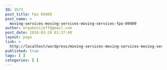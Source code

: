 ```yaml
---
ID: 3573
post_title: Fpo 09409
post_name: >
  moving-services-moving-services-moving-services-fpo-09409
author: mrgabonijeff@gmail.com
post_date: 2018-03-28 01:37:40
layout: page
link: >
  http://localhost/wordpress/moving-services-moving-services-moving-services-fpo-09409/
published: true
tags: [ ]
categories: [ ]
---
```

